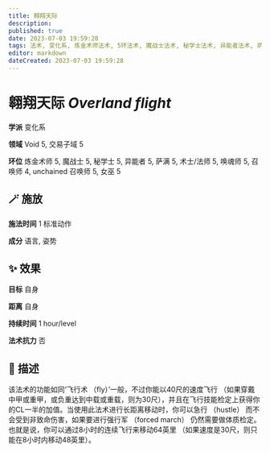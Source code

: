 ```yaml
---
title: 翱翔天际
description: 
published: true
date: 2023-07-03 19:59:28
tags: 法术, 变化系, 炼金术师法术, 5环法术, 魔战士法术, 秘学士法术, 异能者法术, 萨满法术, 术士/法师法术, 唤魂师法术, 召唤师法术, 4环法术, unchained 召唤师法术, 女巫法术, Void, 交易子域
editor: markdown
dateCreated: 2023-07-03 19:59:28
---
```


# **翱翔天际** *Overland flight*

**学派** 变化系 

**领域** Void 5, 交易子域 5

**环位** 炼金术师 5, 魔战士 5, 秘学士 5, 异能者 5, 萨满 5, 术士/法师 5, 唤魂师 5, 召唤师 4, unchained 召唤师 5, 女巫 5

## 🪄 施放

**施法时间** 1 标准动作

**成分** 语言, 姿势

## ✨ 效果 

**目标** 自身 

**距离** 自身  

**持续时间** 1 hour/level 

**法术抗力** 否

## 📖 描述

该法术的功能如同‘飞行术 （fly）’一般，不过你能以40尺的速度飞行 （如果穿戴中甲或重甲，或负重达到中载或重载，则为30尺），并且在飞行技能检定上获得你的CL一半的加值。当使用此法术进行长距离移动时，你可以急行 （hustle） 而不会受到非致命伤害，如果要进行强行军 （forced march） 仍然需要做体质检定。也就是说，你可以通过8小时的连续飞行来移动64英里 （如果速度是30尺，则只能在8小时内移动48英里）。
    